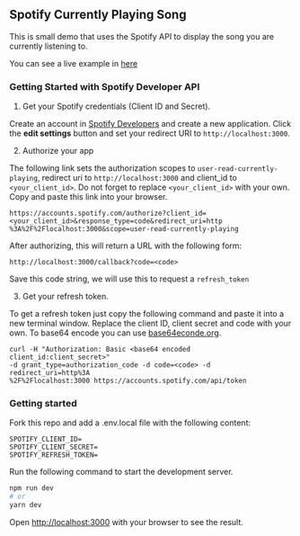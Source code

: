 

## Spotify Currently Playing Song

This is small demo that uses the Spotify API to display the song you are currently listening to.

You can see a live example in [here](https://spotify.kevinzunigacuellar.com)

### Getting Started with Spotify Developer API

1. Get your Spotify credentials (Client ID and Secret). 

Create an account in [Spotify Developers](https://developer.spotify.com/dashboard/applications) and create a new application. Click the **edit settings** button and set your redirect URI to `http://localhost:3000`.

2. Authorize your app

The following link sets the authorization scopes to `user-read-currently-playing`, redirect uri to `http://localhost:3000` and client_id to `<your_client_id>`. Do not forget to replace `<your_client_id>` with your own. Copy and paste this link into your browser.

```
https://accounts.spotify.com/authorize?client_id=<your_client_id>&response_type=code&redirect_uri=http
%3A%2F%2Flocalhost:3000&scope=user-read-currently-playing
```

After authorizing, this will return a URL with the following form:

```
http://localhost:3000/callback?code=<code>
```
Save this code string, we will use this to request a `refresh_token`

3. Get your refresh token.

To get a refresh token just copy the following command and paste it into a new terminal window. Replace the client ID, client secret and code with your own. To base64 encode you can use [base64econde.org](https://www.base64encode.org/).

```shell
curl -H "Authorization: Basic <base64 encoded client_id:client_secret>"
-d grant_type=authorization_code -d code=<code> -d redirect_uri=http%3A
%2F%2Flocalhost:3000 https://accounts.spotify.com/api/token
```

### Getting started

Fork this repo and add a .env.local file with the following content:

```
SPOTIFY_CLIENT_ID=
SPOTIFY_CLIENT_SECRET=
SPOTIFY_REFRESH_TOKEN=
```

Run the following command to start the development server.

```bash
npm run dev
# or
yarn dev
```

Open [http://localhost:3000](http://localhost:3000) with your browser to see the result.
